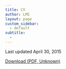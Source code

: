 ```yaml
---
title: CV
author: LMS
layout: page
custom_sidebar:
  - default
subtitle:
  - 
---
```

Last updated April 30, 2015

<p class="gde-text">
  <a href="http://www.lianamsilvaford.com/wp-content/uploads/2015/04/LMS-ONLINE-CV.pdf" class="gde-link">Download (PDF, Unknown)</a>
</p>